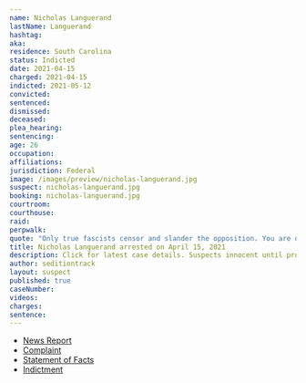 ```yaml
---
name: Nicholas Languerand
lastName: Languerand
hashtag:
aka:
residence: South Carolina
status: Indicted
date: 2021-04-15
charged: 2021-04-15
indicted: 2021-05-12
convicted:
sentenced:
dismissed:
deceased:
plea_hearing:
sentencing:
age: 26
occupation:
affiliations:
jurisdiction: Federal
image: /images/preview/nicholas-languerand.jpg
suspect: nicholas-languerand.jpg
booking: nicholas-languerand.jpg
courtroom:
courthouse:
raid:
perpwalk:
quote: "Only true fascists censor and slander the opposition. You are doing precisely what SS soldiers and sympathizers would’ve done to Jews in 1940s Germany. God is watching."
title: Nicholas Languerand arrested on April 15, 2021
description: Click for latest case details. Suspects innocent until proven guilty.
author: seditiontrack
layout: suspect
published: true
caseNumber:
videos:
charges:
sentence:
---
```

- [News Report](https://www.wyff4.com/article/instagram-post-leads-to-little-river-mans-arrest-for-alleged-role-in-deadly-capitol-riots-horry-county/36136043)
- [Complaint](https://www.justice.gov/usao-dc/case-multi-defendant/file/1388816/download)
- [Statement of Facts](https://www.justice.gov/usao-dc/case-multi-defendant/file/1388821/download)
- [Indictment](https://www.justice.gov/usao-dc/case-multi-defendant/file/1422241/download)
